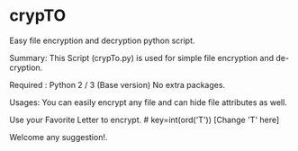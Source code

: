 # crypTO
Easy file encryption and decryption python script.

Summary: This Script (crypTo.py) is used for simple file encryption and de-cryption.

Required : Python 2 / 3 (Base version) No extra packages. 

Usages: You can easily encrypt any file and can hide file attributes as well.

Use your Favorite Letter to encrypt.  # key=int(ord('T')) [Change 'T' here]

Welcome any suggestion!.

